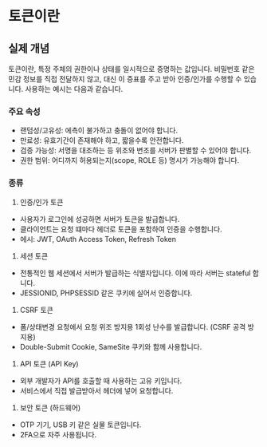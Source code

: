 # 토큰이란
## 실제 개념
토큰이란, 특정 주체의 권한이나 상태를 일시적으로 증명하는 값입니다.
비밀번호 같은 민감 정보를 직접 전달하지 않고, 대신 이 증표를 주고 받아 인증/인가를 수행할 수 있습니다.
사용하는 예시는 다음과 같습니다. 
### 주요 속성
* 랜덤성/고유성: 에측이 불가하고 충돌이 없어야 합니다.
* 만료성: 유효기간이 존재해야 하고, 짧을수록 안전합니다.
* 검증 가능성: 서명을 대조하는 등 위조와 변조를 서버가 판별할 수 있어야 합니다.
* 권한 범위: 어디까지 허용되는지(scope, ROLE 등) 명시가 가능해야 합니다.

### 종류
1. 인증/인가 토큰
  * 사용자가 로그인에 성공하면 서버가 토큰을 발급합니다.
  * 클라이언트는 요청 떄마다 헤더로 토큰을 포함하여 인증을 수행합니다.
  * 에시: JWT, OAuth Access Token, Refresh Token
1. 세션 토큰
  * 전통적인 웹 세션에서 서버가 발급하는 식별자입니다. 이에 따라 서버는 stateful 합니다.
  * JESSIONID, PHPSESSID 같은 쿠키에 실어서 인증합니다.
1. CSRF 토큰
  * 폼/상태변경 요청에서 요청 위조 방지용 1회성 난수를 발급합니다. (CSRF 공격 방지용)
  * Double-Submit Cookie, SameSite 쿠키와 함께 사용합니다.
1. API 토큰 (API Key)
  * 외부 개발자가 API를 호출할 때 사용하는 고유 키입니다.
  * 서비스에서 직접 발급받아서 헤더에 넣어 요청합니다.
1. 보안 토큰 (하드웨어)
  * OTP 기기, USB 키 같은 실물 토큰입니다.
  * 2FA으로 자주 사용됩니다.
